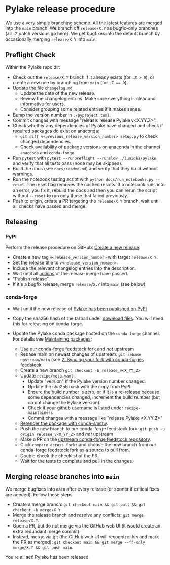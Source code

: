 # Pylake release procedure

We use a very simple branching scheme.
All the latest features are merged into the `main` branch.
We branch off `release/X.Y` as bugfix-only branches (all `.Z` patch versions go here).
We get bugfixes into the default branch by occasionally merging `release/X.Y` into `main`.

## Preflight Check

Within the Pylake repo dir:
- Check out the `release/X.Y` branch if it already exists (for `.Z > 0`), or create a new one by branching from `main` (for `.Z == 0`).
- Update the file `changelog.md`:
  - Update the date of the new release.
  - Review the changelog entries. Make sure everything is clear and informative for users.
  - Consider grouping some related entries if it makes sense.
- Bump the version number in `./pyproject.toml`.
- Commit changes with message "release: release Pylake v<X.YY.Z>".
- Check whether any dependencies of Pylake have changed and check if required packages do exist on anaconda:
  - `git diff v<previous_release_version_number> setup.py` to check changed dependencies.
  - Check availability of package versions on [anaconda](https://anaconda.org/) in the channel `anaconda` and `conda-forge`.
- Run `pytest` with `pytest --runpreflight --runslow ./lumicks/pylake` and verify that all tests pass (none may be skipped).
- Build the docs (see `docs/readme.md`) and verify that they build without warnings.
- Run the notebook testing script with `python docs/run_notebooks.py --reset`. The reset flag removes the cached results. If a notebook runs into an error, you fix it, rebuild the docs and then you can rerun the script without `--reset` to run only those that failed previously.
- Push to origin, create a PR targeting the `release/X.Y` branch, wait until all checks have passed and merge.

## Releasing

### PyPI

Perform the release procedure on GitHub: [Create a new release](https://github.com/lumicks/pylake/releases/new):
- Create a new tag `v<release_version_number>` with target `release/X.Y`.
- Set the release title to `v<release_version_number>`.
- Include the relevant changelog entries into the description.
- Wait until all [actions](https://github.com/lumicks/pylake/actions) of the release merge have passed.
- "Publish release".
- If it's a bugfix release, merge `release/X.Y` into `main` (see below).

### conda-forge

- Wait until the new release of [Pylake has been published on PyPI](https://pypi.org/project/lumicks.pylake/)
- Copy the sha256 hash of the tarball under [download files](https://pypi.org/project/lumicks.pylake/#files). You will need this for releasing on conda-forge.

- Update the Pylake conda package hosted on the `conda-forge` channel. For details see [Maintaining packages](https://conda-forge.org/docs/maintainer/updating_pkgs.html):
  - Use [our conda-forge feedstock fork](https://github.com/lumicks/lumicks.pylake-feedstock) and _not_ upstream
  - Rebase main on newest changes of upstream: `git rebase upstream/main` (see [2. Syncing your fork with conda-forges feedstock](https://conda-forge.org/docs/maintainer/updating_pkgs.html#example-workflow-for-updating-a-package)
  - Create a new branch `git checkout -b release_v<X_YY_Z>`
  - Update `recipe/meta.yaml`:
    - Update "version" if the Pylake version number changed.
    - Update the sha256 hash with the copy from PyPI.
    - Ensure the build number is zero, or if it is a re-release because some dependencies changed, increment the build number (but do not change the Pylake version).
    - Check if your github username is listed under `recipe-maintainers`
    - Commit changes with a message like "release Pylake <X.YY.Z>"
  - [Rerender the package with conda-smithy](https://conda-forge.org/docs/maintainer/updating_pkgs.html#rerendering-with-conda-smithy-locally).
  - Push the new branch to _our_ conda-forge feedstock fork: `git push -u origin release_v<X_YY_Z>` and _not_ upstream
  - Make a PR on the [upstream conda-forge feedstock repository](https://github.com/conda-forge/lumicks.pylake-feedstock).
  - Click `compare across forks` and choose the new branch from _our_ conda-forge feedstock fork as a source to pull from.
  - Double check the checklist of the PR.
  - Wait for the tests to complete and pull in the changes.

## Merging release branches into `main`

We merge bugfixes into `main` after every release (or sooner if critical fixes are needed).
Follow these steps:
- Create a merge branch: `git checkout main && git pull && git checkout -b merge/X.Y`.
- Merge the release branch and resolve any conflicts: `git merge release/X.Y`.
- Open a PR, but do not merge via the GitHub web UI (it would create an extra redundant merge commit).
- Instead, merge via git (the GitHub web UI will recognize this and mark the PR as merged): `git checkout main && git merge --ff-only merge/X.Y && git push main`.

You're all set! Pylake has been released.
